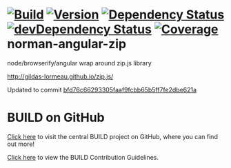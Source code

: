 [![Build](https://img.shields.io/travis/sapbuild/AngularZip.svg?style=flat-square)](http://travis-ci.org/sapbuild/AngularZip)
[![Version](https://img.shields.io/npm/v/norman-angular-zip.svg?style=flat-square)](https://npmjs.org/package/norman-angular-zip)
[![Dependency Status](https://david-dm.org/sapbuild/AngularZip.svg)](https://david-dm.org/sapbuild/AngularZip)
[![devDependency Status](https://david-dm.org/sapbuild/AngularZip/dev-status.svg)](https://david-dm.org/sapbuild/AngularZip#info=devDependencies)
[![Coverage](https://img.shields.io/coveralls/sapbuild/AngularZip/master.svg?style=flat-square)](https://coveralls.io/r/sapbuild/AngularZip?branch=master)
norman-angular-zip
==================

node/browserify/angular wrap around zip.js library

http://gildas-lormeau.github.io/zip.js/

Updated to commit [bfd76c66293305faaf9fcbb65b5ff7fe2dbe621a](https://github.com/gildas-lormeau/zip.js/commit/bfd76c66293305faaf9fcbb65b5ff7fe2dbe621a)


# BUILD on GitHub

[Click here](https://github.com/SAP/BUILD) to visit the central BUILD project on GitHub, where you can find out more!

[Click here](https://github.com/SAP/BUILD/blob/master/Contributing.md) to view the BUILD Contribution Guidelines. 
